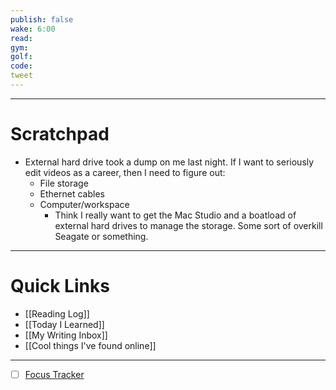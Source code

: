 ```yaml
---
publish: false
wake: 6:00
read:
gym:
golf:
code:
tweet
---
```

***
# Scratchpad
- External hard drive took a dump on me last night. If I want to seriously edit videos as a career, then I need to figure out:
	- File storage
	- Ethernet cables
	- Computer/workspace
		- Think I really want to get the Mac Studio and a boatload of external hard drives to manage the storage. Some sort of overkill Seagate or something.



---
# Quick Links
- [[Reading Log]]
- [[Today I Learned]]
- [[My Writing Inbox]]
- [[Cool things I've found online]]

***
- [ ] [Focus Tracker](https://docs.google.com/spreadsheets/d/18ZL9CSRxE2z7pTKcaPGe3749GMO9Ov2UjVsRMQqShBk/edit#gid=696776801)
